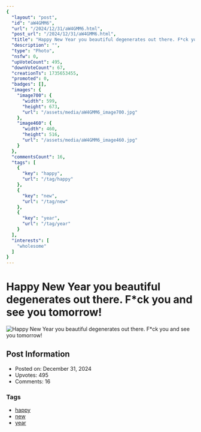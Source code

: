 ```yaml
---
{
  "layout": "post",
  "id": "aW4GMM6",
  "url": "/2024/12/31/aW4GMM6.html",
  "post_url": "/2024/12/31/aW4GMM6.html",
  "title": "Happy New Year you beautiful degenerates out there. F*ck you and see you tomorrow!",
  "description": "",
  "type": "Photo",
  "nsfw": 0,
  "upVoteCount": 495,
  "downVoteCount": 67,
  "creationTs": 1735653455,
  "promoted": 0,
  "badges": [],
  "images": {
    "image700": {
      "width": 599,
      "height": 673,
      "url": "/assets/media/aW4GMM6_image700.jpg"
    },
    "image460": {
      "width": 460,
      "height": 516,
      "url": "/assets/media/aW4GMM6_image460.jpg"
    }
  },
  "commentsCount": 16,
  "tags": [
    {
      "key": "happy",
      "url": "/tag/happy"
    },
    {
      "key": "new",
      "url": "/tag/new"
    },
    {
      "key": "year",
      "url": "/tag/year"
    }
  ],
  "interests": [
    "wholesome"
  ]
}
---
```


# Happy New Year you beautiful degenerates out there. F*ck you and see you tomorrow!

![Happy New Year you beautiful degenerates out there. F*ck you and see you tomorrow!](/assets/media/aW4GMM6_image700.jpg)

## Post Information

- Posted on: December 31, 2024
- Upvotes: 495
- Comments: 16

### Tags

- [happy](/tag/happy)
- [new](/tag/new)
- [year](/tag/year)
